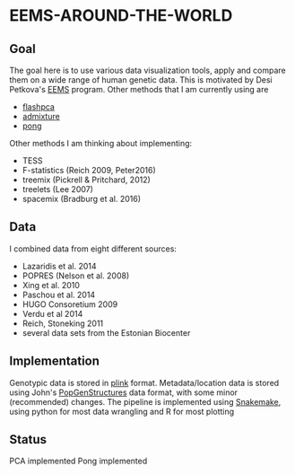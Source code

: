 # EEMS-AROUND-THE-WORLD

## Goal
The goal here is to use various data visualization tools, apply and compare
them on a wide range of human genetic data. This is motivated by Desi Petkova's 
[EEMS](http://github.com/dipetkov/eems) program. Other methods that I am
currently using are

- [flashpca](https://github.com/gabraham/flashpca)
- [admixture](https://www.genetics.ucla.edu/software/admixture/)
- [pong](https://pypi.python.org/pypi/pong)

Other methods I am thinking about implementing:
- TESS
- F-statistics (Reich 2009, Peter2016)
- treemix (Pickrell & Pritchard, 2012)
- treelets (Lee 2007)
- spacemix (Bradburg et al. 2016)

## Data
I combined data from eight different sources:
- Lazaridis et al. 2014
- POPRES (Nelson et al. 2008)
- Xing et al. 2010
- Paschou et al. 2014
- HUGO Consoretium 2009
- Verdu et al 2014
- Reich, Stoneking 2011
- several data sets from the Estonian Biocenter

## Implementation
Genotypic data is stored in [plink](https://www.cog-genomics.org/plink2) format.
Metadata/location data is stored using John's
[PopGenStructures](https://docs.google.com/document/d/1wPlI1hLr19JIdM2EzYKlPnzzbR6L2ZOgOGkC6kbhHE4/edit)
data format, with some minor (recommended) changes.
The pipeline is implemented using [Snakemake](https://bitbucket.org/snakemake),
using python for most data wrangling and R for most plotting

## Status
PCA implemented
Pong implemented

